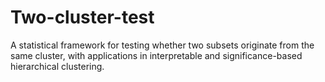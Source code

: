 # Two-cluster-test
A statistical framework for testing whether two subsets originate from the same cluster, with applications in interpretable and significance-based hierarchical clustering.
